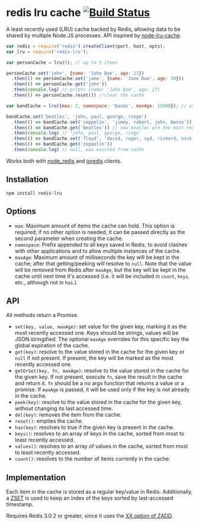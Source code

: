 # redis lru cache [![Build Status](https://secure.travis-ci.org/facundoolano/redis-lru.png)](http://travis-ci.org/facundoolano/redis-lru)

A least recently used (LRU) cache backed by Redis, allowing data to be shared by
multiple Node.JS processes. API inspired by [node-lru-cache](https://github.com/isaacs/node-lru-cache).

```js
var redis = require('redis').createClient(port, host, opts);
var lru = require('redis-lru');

var personCache = lru(5); // up to 5 items

personCache.set('john', {name: 'John Doe', age: 27})
  .then(() => personCache.set('jane', {name: 'Jane Doe', age: 30}))
  .then(() => personCache.get('john'))
  .then(console.log) // prints {name: 'John Doe', age: 27}
  .then(() => personCache.reset()) //clear the cache

var bandCache = lru({max: 2, namespace: 'bands', maxAge: 15000}); // use a different namespace and set expiration

bandCache.set('beatles', 'john, paul, george, ringo')
  .then(() => bandCache.set('zeppelin', 'jimmy, robert, john, bonzo'))
  .then(() => bandCache.get('beatles')) // now beatles are the most recently accessed
  .then(console.log) // 'john, paul, george, ringo'
  .then(() => bandCache.set('floyd', 'david, roger, syd, richard, nick')) // cache full, remove least recently accessed
  .then(() => bandCache.get('zeppelin'))
  .then(console.log) // null, was evicted from cache
```

Works both with [node_redis](https://github.com/NodeRedis/node_redis) and [ioredis](https://github.com/luin/ioredis) clients.

## Installation

```
npm install redis-lru
```

## Options

* `max`: Maximum amount of items the cache can hold. This option is required; if no
other option is needed, it can be passed directly as the second parameter when creating
the cache.
* `namespace`: Prefix appended to all keys saved in Redis, to avoid clashes with other applications
and to allow multiple instances of the cache.
* `maxAge`: Maximum amount of milliseconds the key will be kept in the cache; after that getting/peeking will
resolve to `null`. Note that the value will be removed from Redis after `maxAge`, but the key will
be kept in the cache until next time it's accessed (i.e. it will be included in `count`, `keys`, etc., although not in `has`.).

## API

All methods return a Promise.

* `set(key, value, maxAge)`: set value for the given key, marking it as the most recently accessed one.
Keys should be strings, values will be JSON.stringified. The optional `maxAge` overrides for this specific key
the global expiration of the cache.
* `get(key)`: resolve to the value stored in the cache for the given key or `null` if not present.
If present, the key will be marked as the most recently accessed one.
* `getOrSet(key, fn, maxAge)`: resolve to the value stored in the cache for the given key. If not present,
execute `fn`, save the result in the cache and return it. `fn` should be a no args function that
returns a value or a promise. If `maxAge` is passed, it will be used only if the key is not already in the cache.
* `peek(key)`: resolve to the value stored in the cache for the given key, without changing its
last accessed time.
* `del(key)`: removes the item from the cache.
* `reset()`: empties the cache.
* `has(key)`: resolves to true if the given key is present in the cache.
* `keys()`: resolves to an array of keys in the cache, sorted from most to least recently accessed.
* `values()`: resolves to an array of values in the cache, sorted from most to least recently accessed.
* `count()`: resolves to the number of items currently in the cache.


## Implementation

Each item in the cache is stored as a regular key/value in Redis. Additionally,
a [ZSET](https://redis.io/topics/data-types#sorted-sets) is used to keep an
index of the keys sorted by last-accessed timestamp.

Requires Redis 3.0.2 or greater, since it uses the
[XX option of ZADD](https://redis.io/commands/zadd#zadd-options-redis-302-or-greater).
